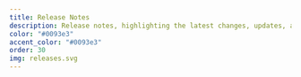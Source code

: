```yaml
---
title: Release Notes
description: Release notes, highlighting the latest changes, updates, and warnings.
color: "#0093e3"
accent_color: "#0093e3"
order: 30
img: releases.svg
---
```

